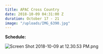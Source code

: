 ```yaml
---
title: APAC Cross Country
date: 2018-10-09 04:31:00 Z
duration: October 17 - 21
image: "/uploads/IMG_6390.jpg"
---
```


**Schedule:**

![Screen Shot 2018-10-09 at 12.30.53 PM.png](/uploads/Screen%20Shot%202018-10-09%20at%2012.30.53%20PM.png)